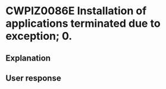 # CWPIZ0086E Installation of applications terminated due to exception; 0.

## Explanation

## User response